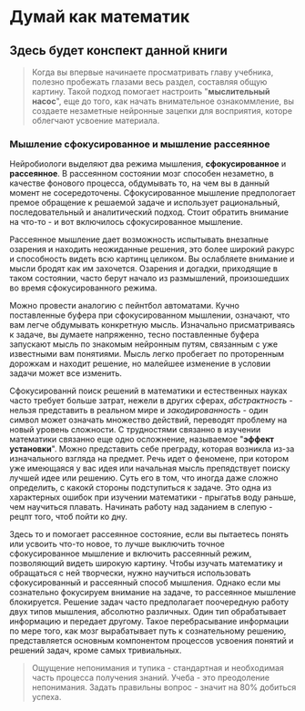 # Думай как математик
## Здесь будет конспект данной книги

> Когда вы впервые начинаете просматривать главу учебника, полезно пробежать глазами весь раздел, составляя общую картину. Такой подход помогает настроить "**мыслительный насос**", еще до того, как начать внимательное ознакоммление, вы создаете незаметные нейронные зацепки для восприятия, которе облегчают усвоение материала.

### Мышление сфокусированное и мышление рассеянное

Нейробиологи выделяют два режима мышления, **сфокусированное** и **рассеянное**. В рассеянном состоянии мозг способен незаметно, в качестве фонового процесса, обдумывать то, на чем вы в данный момент не сосередоточены.
Сфокусированное мышление предпологает премое обращение к решаемой задаче и использует рациональный, последовательный и аналитический подход. Стоит обратить внимание на что-то - и вот включилось сфокусированное мышление. 

Рассеянное мышление дает возможность испытывать внезапные озарения и находить неожиданные решения, это более широкий ракурс и способность видеть всю картинц целиком. Вы ослабляете внимание и мысли бродят как им захочется. Озарения и догадки, приходящие в таком состоянии, часто берут начало из размышлений, произошедших во время сфокусированного режима.

Можно провести аналогию с пейнтбол автоматами. Кучно поставленные буфера при сфокусированном мышлении, означают, что вам легче обдумывать конкретную мысль. Изначально присматриваясь к задаче, вы думаете напряженно, тесно поставленные буфера запускают мысль по знакомым нейронным путям, связанным с уже известными вам понятиями. Мысль легко пробегает по проторенным дорожкам и находит решение, но малейшее изменение в условии задачи может все изменить. 

Сфокусированнй поиск решений в математики и естественных науках часто требует больше затрат, нежели в других сферах, _абстрактность_ - нельзя представить в реальном мире и _закодированность_ - один символ может означать множество действий, переводят проблему на новый уровень сложности. С трудностями связанно в изучении математики связанно еще одно осложнение, называемое "**эффект установки**". Можно представить себе преграду, которая возникла из-за изначального взгляда на предмет. Речь идет о феномене, при котором уже имеющаяся у вас идея или начальная мысль препядствует поиску лучшей идее или решению. Суть его в том, что иногда даже сложно определить, с какокй стороны подступиться к задаче. Это одна из характерных ошибок при изучении математики - прыгатьв воду раньше, чем научиться плавать. Начинать работу над заданием в слепую - рецпт того, чтоб пойти ко дну. 

Здесь то и помогает рассеянное состояние, если вы пытаетесь понять или усвоить что-то новое, то лучше выключить точное сфокусированное мышление и включить рассеянный режим, позволяющий видеть широкую картину. 
Чтобы изучать математику и обращаться с ней творчески, нужно научиться использовать сфокусированный и рассеянный способ мышления. Однако если мы сознательно фокусируем внимание на задаче, то рассеянное мышление блокируется. Решение задач часто предполагает поочередную работу двух типов мышления, абсолютно различных. Один тип обрабатывает информацию и передает другому. Такое перебрасывание информации по мере того, как мозг вырабатывает путь к сознательному решению, представляется основным компонентом процессов усвоения понятий и решений задач, кроме самых тривиальных.  
> Ощущение непонимания и тупика - стандартная и необходимая часть процесса получения знаний. Учеба - это преодоление непонимания. Задать правильны вопрос - значит на 80% добиться успеха.



